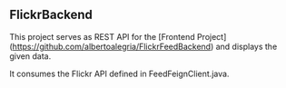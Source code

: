 ## FlickrBackend

This project serves as REST API for the [Frontend Project] (https://github.com/albertoalegria/FlickrFeedBackend) and displays the given data.

It consumes the Flickr API defined in FeedFeignClient.java.
